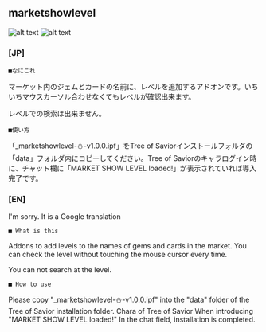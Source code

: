 marketshowlevel
--
![alt text](http://i.imgur.com/YC1b3hX.jpg "Gem Screenshot")
![alt text](http://i.imgur.com/u0egdkB.jpg "Card Screenshot")

### [JP]

	■なにこれ

マーケット内のジェムとカードの名前に、レベルを追加するアドオンです。いちいちマウスカーソル合わせなくてもレベルが確認出来ます。

レベルでの検索は出来ません。

	■使い方

「_marketshowlevel-⛄-v1.0.0.ipf」をTree of Saviorインストールフォルダの「data」フォルダ内にコピーしてください。Tree of Saviorのキャラログイン時に、チャット欄に「MARKET SHOW LEVEL loaded!」が表示されていれば導入完了です。


### [EN]

I'm sorry. It is a Google translation

	■ What is this

Addons to add levels to the names of gems and cards in the market. You can check the level without touching the mouse cursor every time.

You can not search at the level.

	■ How to use

Please copy "_marketshowlevel-⛄-v1.0.0.ipf" into the "data" folder of the Tree of Savior installation folder. Chara of Tree of Savior When introducing "MARKET SHOW LEVEL loaded!" In the chat field, installation is completed.
